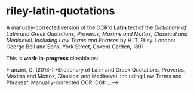# riley-latin-quotations

A manually-corrected version of the OCR'd **Latin** text of the *Dictionary of Latin and Greek Quotations, Proverbs, Maxims and Mottos, Classical and Mediaeval. Including Law Terms and Phrases* by H. T. Riley. London: George Bell and Sons, York Street, Covent Garden, 1891.

This is **work-in-progress** citeable as:

<!--> Franzini, G. (2018-) *Dictionary of Latin and Greek Quotations, Proverbs, Maxims and Mottos, Classical and Mediaeval. Including Law Terms and Phrases*. Manually-corrected OCR. DOI: ...-->
